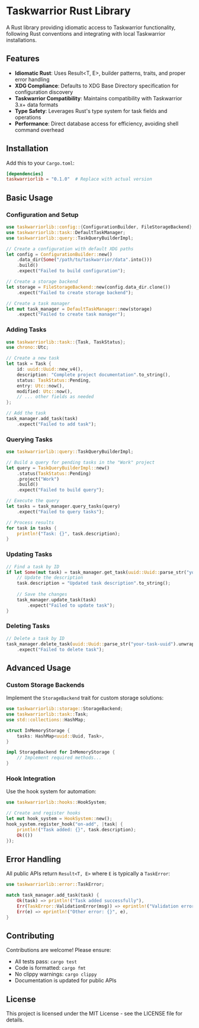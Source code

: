 # Taskwarrior Rust Library

A Rust library providing idiomatic access to Taskwarrior functionality, following Rust conventions and integrating with local Taskwarrior installations.

## Features

- **Idiomatic Rust**: Uses Result<T, E>, builder patterns, traits, and proper error handling
- **XDG Compliance**: Defaults to XDG Base Directory specification for configuration discovery
- **Taskwarrior Compatibility**: Maintains compatibility with Taskwarrior 3.x+ data formats
- **Type Safety**: Leverages Rust's type system for task fields and operations
- **Performance**: Direct database access for efficiency, avoiding shell command overhead

## Installation

Add this to your `Cargo.toml`:

```toml
[dependencies]
taskwarriorlib = "0.1.0"  # Replace with actual version
```

## Basic Usage

### Configuration and Setup

```rust
use taskwarriorlib::config::{ConfigurationBuilder, FileStorageBackend};
use taskwarriorlib::task::DefaultTaskManager;
use taskwarriorlib::query::TaskQueryBuilderImpl;

// Create a configuration with default XDG paths
let config = ConfigurationBuilder::new()
    .data_dir(Some("/path/to/taskwarrior/data".into()))
    .build()
    .expect("Failed to build configuration");

// Create a storage backend
let storage = FileStorageBackend::new(config.data_dir.clone())
    .expect("Failed to create storage backend");

// Create a task manager
let mut task_manager = DefaultTaskManager::new(storage)
    .expect("Failed to create task manager");
```

### Adding Tasks

```rust
use taskwarriorlib::task::{Task, TaskStatus};
use chrono::Utc;

// Create a new task
let task = Task {
    id: uuid::Uuid::new_v4(),
    description: "Complete project documentation".to_string(),
    status: TaskStatus::Pending,
    entry: Utc::now(),
    modified: Utc::now(),
    // ... other fields as needed
};

// Add the task
task_manager.add_task(task)
    .expect("Failed to add task");
```

### Querying Tasks

```rust
use taskwarriorlib::query::TaskQueryBuilderImpl;

// Build a query for pending tasks in the "Work" project
let query = TaskQueryBuilderImpl::new()
    .status(TaskStatus::Pending)
    .project("Work")
    .build()
    .expect("Failed to build query");

// Execute the query
let tasks = task_manager.query_tasks(query)
    .expect("Failed to query tasks");

// Process results
for task in tasks {
    println!("Task: {}", task.description);
}
```

### Updating Tasks

```rust
// Find a task by ID
if let Some(mut task) = task_manager.get_task(uuid::Uuid::parse_str("your-task-uuid").unwrap()) {
    // Update the description
    task.description = "Updated task description".to_string();
    
    // Save the changes
    task_manager.update_task(task)
        .expect("Failed to update task");
}
```

### Deleting Tasks

```rust
// Delete a task by ID
task_manager.delete_task(uuid::Uuid::parse_str("your-task-uuid").unwrap())
    .expect("Failed to delete task");
```

## Advanced Usage

### Custom Storage Backends

Implement the `StorageBackend` trait for custom storage solutions:

```rust
use taskwarriorlib::storage::StorageBackend;
use taskwarriorlib::task::Task;
use std::collections::HashMap;

struct InMemoryStorage {
    tasks: HashMap<uuid::Uuid, Task>,
}

impl StorageBackend for InMemoryStorage {
    // Implement required methods...
}
```

### Hook Integration

Use the hook system for automation:

```rust
use taskwarriorlib::hooks::HookSystem;

// Create and register hooks
let mut hook_system = HookSystem::new();
hook_system.register_hook("on-add", |task| {
    println!("Task added: {}", task.description);
    Ok(())
});
```

## Error Handling

All public APIs return `Result<T, E>` where `E` is typically a `TaskError`:

```rust
use taskwarriorlib::error::TaskError;

match task_manager.add_task(task) {
    Ok(task) => println!("Task added successfully"),
    Err(TaskError::ValidationError(msg)) => eprintln!("Validation error: {}", msg),
    Err(e) => eprintln!("Other error: {}", e),
}
```

## Contributing

Contributions are welcome! Please ensure:

- All tests pass: `cargo test`
- Code is formatted: `cargo fmt`
- No clippy warnings: `cargo clippy`
- Documentation is updated for public APIs

## License

This project is licensed under the MIT License - see the LICENSE file for details.